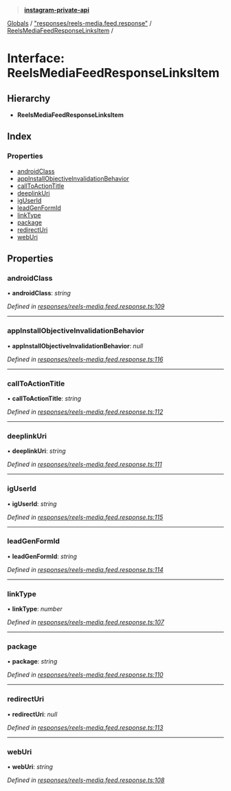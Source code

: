 > **[instagram-private-api](../README.md)**

[Globals](../README.md) / ["responses/reels-media.feed.response"](../modules/_responses_reels_media_feed_response_.md) / [ReelsMediaFeedResponseLinksItem](_responses_reels_media_feed_response_.reelsmediafeedresponselinksitem.md) /

# Interface: ReelsMediaFeedResponseLinksItem

## Hierarchy

* **ReelsMediaFeedResponseLinksItem**

## Index

### Properties

* [androidClass](_responses_reels_media_feed_response_.reelsmediafeedresponselinksitem.md#androidclass)
* [appInstallObjectiveInvalidationBehavior](_responses_reels_media_feed_response_.reelsmediafeedresponselinksitem.md#appinstallobjectiveinvalidationbehavior)
* [callToActionTitle](_responses_reels_media_feed_response_.reelsmediafeedresponselinksitem.md#calltoactiontitle)
* [deeplinkUri](_responses_reels_media_feed_response_.reelsmediafeedresponselinksitem.md#deeplinkuri)
* [igUserId](_responses_reels_media_feed_response_.reelsmediafeedresponselinksitem.md#iguserid)
* [leadGenFormId](_responses_reels_media_feed_response_.reelsmediafeedresponselinksitem.md#leadgenformid)
* [linkType](_responses_reels_media_feed_response_.reelsmediafeedresponselinksitem.md#linktype)
* [package](_responses_reels_media_feed_response_.reelsmediafeedresponselinksitem.md#package)
* [redirectUri](_responses_reels_media_feed_response_.reelsmediafeedresponselinksitem.md#redirecturi)
* [webUri](_responses_reels_media_feed_response_.reelsmediafeedresponselinksitem.md#weburi)

## Properties

###  androidClass

• **androidClass**: *string*

*Defined in [responses/reels-media.feed.response.ts:109](https://github.com/dilame/instagram-private-api/blob/3e16058/src/responses/reels-media.feed.response.ts#L109)*

___

###  appInstallObjectiveInvalidationBehavior

• **appInstallObjectiveInvalidationBehavior**: *null*

*Defined in [responses/reels-media.feed.response.ts:116](https://github.com/dilame/instagram-private-api/blob/3e16058/src/responses/reels-media.feed.response.ts#L116)*

___

###  callToActionTitle

• **callToActionTitle**: *string*

*Defined in [responses/reels-media.feed.response.ts:112](https://github.com/dilame/instagram-private-api/blob/3e16058/src/responses/reels-media.feed.response.ts#L112)*

___

###  deeplinkUri

• **deeplinkUri**: *string*

*Defined in [responses/reels-media.feed.response.ts:111](https://github.com/dilame/instagram-private-api/blob/3e16058/src/responses/reels-media.feed.response.ts#L111)*

___

###  igUserId

• **igUserId**: *string*

*Defined in [responses/reels-media.feed.response.ts:115](https://github.com/dilame/instagram-private-api/blob/3e16058/src/responses/reels-media.feed.response.ts#L115)*

___

###  leadGenFormId

• **leadGenFormId**: *string*

*Defined in [responses/reels-media.feed.response.ts:114](https://github.com/dilame/instagram-private-api/blob/3e16058/src/responses/reels-media.feed.response.ts#L114)*

___

###  linkType

• **linkType**: *number*

*Defined in [responses/reels-media.feed.response.ts:107](https://github.com/dilame/instagram-private-api/blob/3e16058/src/responses/reels-media.feed.response.ts#L107)*

___

###  package

• **package**: *string*

*Defined in [responses/reels-media.feed.response.ts:110](https://github.com/dilame/instagram-private-api/blob/3e16058/src/responses/reels-media.feed.response.ts#L110)*

___

###  redirectUri

• **redirectUri**: *null*

*Defined in [responses/reels-media.feed.response.ts:113](https://github.com/dilame/instagram-private-api/blob/3e16058/src/responses/reels-media.feed.response.ts#L113)*

___

###  webUri

• **webUri**: *string*

*Defined in [responses/reels-media.feed.response.ts:108](https://github.com/dilame/instagram-private-api/blob/3e16058/src/responses/reels-media.feed.response.ts#L108)*